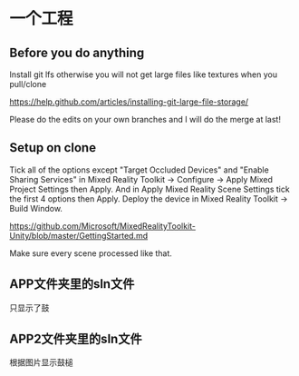 # 一个工程

## Before you do anything

Install git lfs otherwise you will not get large files like textures when you pull/clone

https://help.github.com/articles/installing-git-large-file-storage/

Please do the edits on your own branches and I will do the merge at last! 

## Setup on clone

Tick all of the options except "Target Occluded Devices" and "Enable Sharing Services" in Mixed Reality Toolkit -> Configure -> Apply Mixed Project Settings then Apply. And in Apply Mixed Reality Scene Settings tick the first 4 options then Apply. Deploy the device in Mixed Reality Toolkit -> Build Window. 

https://github.com/Microsoft/MixedRealityToolkit-Unity/blob/master/GettingStarted.md

Make sure every scene processed like that. 

## APP文件夹里的sln文件
只显示了鼓

## APP2文件夹里的sln文件
根据图片显示鼓槌

